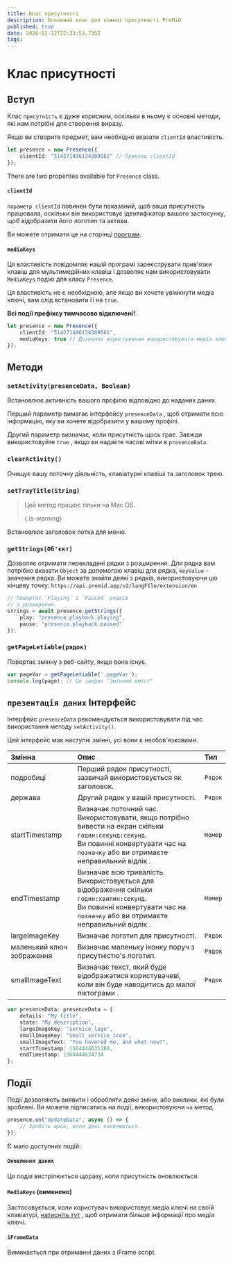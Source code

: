 ```yaml
---
title: Клас присутності
description: Основний клас для кожної присутності PreMiD
published: true
date: 2020-02-12T22:33:53.735Z
tags: 
---
```


# Клас присутності

## Вступ

Клас `присутність` є дуже корисним, оскільки в ньому є основні методи, які нам потрібні для створення виразу.

 Якщо ви створите предмет, вам необхідно вказати `clientId` властивість.

```typescript
let presence = new Presence({
    clientId: "514271496134389561" // Приклад clientId
});
```

There are two properties available for `Presence` class.

#### `clientId`

`параметр clientId` повинен бути показаний, щоб ваша присутність працювала, оскільки він використовує ідентифікатор вашого застосунку, щоб відобразити його логотип та активи.

Ви можете отримати це на сторінці [програм](https://discordapp.com/developers/applications).

#### `mediaKeys`

Ця властивість повідомляє нашій програмі зареєструвати прив'язки клавіш для мультимедійних клавіш і дозволяє нам використовувати `MediaKeys` подію для класу `Presence`.

Ця властивість не є необхідною, але якщо ви хочете увімкнути медіа ключі, вам слід встановити її на `true`.

**Всі події префіксу тимчасово відключені!**

```typescript
let presence = new Presence({
    clientId: "514271496134389561",
    mediaKeys: true // Дозволяє користувачам використовувати медіа ключі
});
```

## Методи

### `setActivity(presenceData, Boolean)`

Встановлює активність вашого профілю відповідно до наданих даних.

Перший параметр вимагає інтерфейсу `presenceData` , щоб отримати всю інформацію, яку ви хочете відобразити у вашому профілі.

Другий параметр визначає, коли присутність щось грає. Завжди використовуйте `true` , якщо ви надаєте часові мітки в `presenceData`.

### `clearActivity()`

Очищує вашу поточну діяльність, клавіатурні клавіші та заголовок трею.

### `setTrayTitle(String)`

> Цей метод працює тільки на Mac OS. 
> 
> {.is-warning}

Встановлює заголовок лотка для меню.

### `getStrings(Об'єкт)`

Дозволяє отримати перекладені рядки з розширення. Для рядка вам потрібно вказати `Object` за допомогою клавіш для рядка, `keyValue` - значення рядка. Ви можете знайти деякі з рядків, використовуючи цю кінцеву точку: `https://api.premid.app/v2/langFIle/extension/en`

```typescript
// Повертає `Playing` і `Paused` рядків
// з розширення.
strings = await presence.getStrings({
    play: "presence.playback.playing",
    pause: "presence.playback.paused"
});
```

### `getPageLetiable(рядок)`

Повертає змінну з веб-сайту, якщо вона існує.

```typescript
var pageVar = getPageLetiable('.pageVar');
console.log(page); // Це закриє "Змінний вміст"
```

## `презентація даних` Інтерфейс

Інтерфейс `presenceData` рекомендується використовувати під час використання методу `setActivity()`.

Цей інтерфейс має наступні змінні, усі вони є необов'язковими.

<table>
  <thead>
    <tr>
      <th style="text-align:left">Змінна</th>
      <th style="text-align:left">Опис</th>
      <th style="text-align:left">Тип</th>
    </tr>
  </thead>
  <tbody>
    <tr>
      <td style="text-align:left">подробиці</td>
      <td style="text-align:left">Перший рядок присутності, зазвичай використовується як заголовок.</td>
      <td style="text-align:left"><code>Рядок</code>
      </td>
    </tr>
    <tr>
      <td style="text-align:left">держава</td>
      <td style="text-align:left">Другий рядок у вашій присутності.</td>
      <td style="text-align:left"><code>Рядок</code>
      </td>
    </tr>
    <tr>
      <td style="text-align:left">startTimestamp</td>
      <td style="text-align:left">Визначає поточний час.<br>
        Використовувати, якщо потрібно вивести на екран скільки <code>годин:секунд:секунд</code>.
          <br>Ви повинні конвертувати час на <code>позначку</code> або ви отримаєте неправильний відлік
.
      </td>
      <td style="text-align:left"><code>Номер</code>
      </td>
    </tr>
    <tr>
      <td style="text-align:left">endTimestamp</td>
      <td style="text-align:left">Визначає всю тривалість.
        <br>Використовується для відображення скільки <code>годин:хвилин:секунд</code>.
          <br>Ви повинні конвертувати час на <code>позначку</code> або ви отримаєте неправильний відлік
.
      </td>
      <td style="text-align:left"><code>Номер</code>
      </td>
    </tr>
    <tr>
      <td style="text-align:left">largeImageKey</td>
      <td style="text-align:left">Визначає логотип для присутності.</td>
      <td style="text-align:left"><code>Рядок</code>
      </td>
    </tr>
    <tr>
      <td style="text-align:left">маленький ключ зображення</td>
      <td style="text-align:left">Визначає маленьку іконку поруч з присутністю&apos;s логотип.</td>
      <td style="text-align:left"><code>Рядок</code>
      </td>
    </tr>
    <tr>
      <td style="text-align:left">smallImageText</td>
      <td style="text-align:left">Визначає текст, який буде відображатися користувачеві, коли він буде наводитись до малої піктограми
.</td>
      <td style="text-align:left"><code>Рядок</code>
      </td>
    </tr>
  </tbody>
</table>

```typescript
var presenceData: presenceData = {
    details: "My title",
    state: "My description",
    largeImageKey: "service_logo",
    smallImageKey: "small_service_icon",
    smallImageText: "You hovered me, and what now?",
    startTimestamp: 1564444631188,
    endTimestamp: 1564444634734
};
```

## Події

Події дозволяють виявити і обробляти деякі зміни, або виклики, які були зроблені. Ви можете підписатись на події, використовуючи `на` метод.

```typescript
presence.on("UpdateData", async () => {
    // Зробіть щось, коли дані оновлюються.
});
```

Є мало доступних подій:

#### `Оновлення даних`

Ця подія вистрілюється щоразу, коли присутність оновлюється.

#### `MediaKeys` (вимкнено)

Застосовується, коли користувач використовує медіа ключі на своїй клавіатурі, [натисніть тут](/dev/presence/class#mediakeys) , щоб отримати більше інформації про медіа ключі.

#### `iFrameData`

Вимикається при отриманні даних з iFrame script.